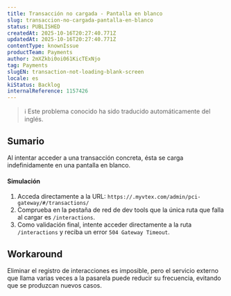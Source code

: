```yaml
---
title: Transacción no cargada - Pantalla en blanco
slug: transaccion-no-cargada-pantalla-en-blanco
status: PUBLISHED
createdAt: 2025-10-16T20:27:40.771Z
updatedAt: 2025-10-16T20:27:40.771Z
contentType: knownIssue
productTeam: Payments
author: 2mXZkbi0oi061KicTExNjo
tag: Payments
slugEN: transaction-not-loading-blank-screen
locale: es
kiStatus: Backlog
internalReference: 1157426
---
```


>ℹ️ Este problema conocido ha sido traducido automáticamente del inglés.

## Sumario


Al intentar acceder a una transacción concreta, ésta se carga indefinidamente en una pantalla en blanco.


#### Simulación



1. Acceda directamente a la URL:
`https://.myvtex.com/admin/pci-gateway/#/transactions/`
2. Comprueba en la pestaña de red de dev tools que la única ruta que falla al cargar es `/interactions`.
3. Como validación final, intente acceder directamente a la ruta `/interactions` y reciba un error `504 Gateway Timeout`.

## Workaround


Eliminar el registro de interacciones es imposible, pero el servicio externo que llama varias veces a la pasarela puede reducir su frecuencia, evitando que se produzcan nuevos casos.



